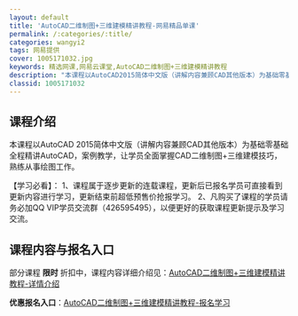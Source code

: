 ```yaml
---
layout: default
title: 'AutoCAD二维制图+三维建模精讲教程-网易精品单课'
permalink: /:categories/:title/
categories: wangyi2
tags: 网易提供
cover: 1005171032.jpg
keywords: 精选网课,网易云课堂,AutoCAD二维制图+三维建模精讲教程
description: "本课程以AutoCAD2015简体中文版（讲解内容兼顾CAD其他版本）为基础零基础全程精讲AutoCAD，案例教学，让学员全面掌握CAD二维制图+三维建模技巧，熟练从事绘图工作。【学习必看】"
classid: 1005171032
---
```


## 课程介绍

本课程以AutoCAD 2015简体中文版（讲解内容兼顾CAD其他版本）为基础零基础全程精讲AutoCAD，案例教学，让学员全面掌握CAD二维制图+三维建模技巧，熟练从事绘图工作。

【学习必看】：
        1、课程属于逐步更新的连载课程，更新后已报名学员可直接看到更新内容进行学习，更新结束前超低预售价抢报学习。
        2、凡购买了课程的学员请务必加QQ VIP学员交流群（426595495），以便更好的获取课程更新提示及学习交流。

## 课程内容与报名入口

部分课程 **限时** 折扣中，课程内容详细介绍见：[AutoCAD二维制图+三维建模精讲教程-详情介绍](https://study.163.com/course/introduction/1005171032.htm?share=1&shareId=1025206652&utm_campaign=share&utm_medium=iphoneShare&utm_source=&utm_u=1025206652)

**优惠报名入口**：[AutoCAD二维制图+三维建模精讲教程-报名学习](https://study.163.com/course/introduction/1005171032.htm?share=1&shareId=1025206652&utm_campaign=share&utm_medium=iphoneShare&utm_source=&utm_u=1025206652)

